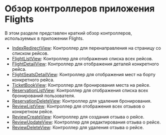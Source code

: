 # Обзор контроллеров приложения Flights

В этом разделе представлен краткий обзор контроллеров, используемых в приложении Flights.

- [IndexRedirectView](./flight_views.md#indexredirectview): Контроллер для перенаправления на страницу со списком рейсов.
- [FlightListView](./flight_views.md#flightlistview): Контроллер для отображения списка всех рейсов.
- [FlightDetailView](./flight_views.md#flightdetailview): Контроллер для отображения деталей конкретного рейса.
- [FlightSeatsDetailView](./flight_views.md#flightseatsdetailview): Контроллер для отображения мест на борту конкретного рейса.
- [TicketBookView](./flight_views.md#ticketbookview): Контроллер для бронирования места на рейсе.
- [ReservationListView](./flight_views.md#reservationlistview): Контроллер для отображения списка всех бронирований пользователя.
- [ReservationDeleteView](./flight_views.md#reservationdeleteview): Контроллер для удаления бронирования.
- [ReviewListView](./flight_views.md#reviewlistview): Контроллер для отображения всех отзывов о конкретном рейсе.
- [ReviewCreateView](./flight_views.md#reviewcreateview): Контроллер для создания отзыва о рейсе.
- [ReviewUpdateView](./flight_views.md#reviewupdateview): Контроллер для редактирования отзыва о рейсе.
- [ReviewDeleteView](./flight_views.md#reviewdeleteview): Контроллер для удаления отзыва о рейсе.
